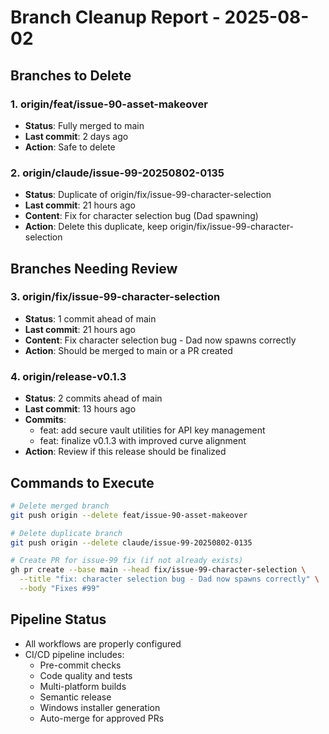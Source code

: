 # Branch Cleanup Report - 2025-08-02

## Branches to Delete

### 1. origin/feat/issue-90-asset-makeover
- **Status**: Fully merged to main
- **Last commit**: 2 days ago
- **Action**: Safe to delete

### 2. origin/claude/issue-99-20250802-0135
- **Status**: Duplicate of origin/fix/issue-99-character-selection
- **Last commit**: 21 hours ago
- **Content**: Fix for character selection bug (Dad spawning)
- **Action**: Delete this duplicate, keep origin/fix/issue-99-character-selection

## Branches Needing Review

### 3. origin/fix/issue-99-character-selection
- **Status**: 1 commit ahead of main
- **Last commit**: 21 hours ago
- **Content**: Fix character selection bug - Dad now spawns correctly
- **Action**: Should be merged to main or a PR created

### 4. origin/release-v0.1.3
- **Status**: 2 commits ahead of main
- **Last commit**: 13 hours ago
- **Commits**:
  - feat: add secure vault utilities for API key management
  - feat: finalize v0.1.3 with improved curve alignment
- **Action**: Review if this release should be finalized

## Commands to Execute

```bash
# Delete merged branch
git push origin --delete feat/issue-90-asset-makeover

# Delete duplicate branch
git push origin --delete claude/issue-99-20250802-0135

# Create PR for issue-99 fix (if not already exists)
gh pr create --base main --head fix/issue-99-character-selection \
  --title "fix: character selection bug - Dad now spawns correctly" \
  --body "Fixes #99"
```

## Pipeline Status
- All workflows are properly configured
- CI/CD pipeline includes:
  - Pre-commit checks
  - Code quality and tests
  - Multi-platform builds
  - Semantic release
  - Windows installer generation
  - Auto-merge for approved PRs